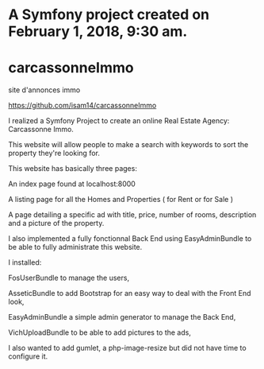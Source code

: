 A Symfony project created on February 1, 2018, 9:30 am.
=======
# carcassonneImmo
site d'annonces immo

https://github.com/isam14/carcassonneImmo

I realized a Symfony Project to create an online Real Estate Agency: Carcassonne Immo.

This website will allow people to make a search with keywords to sort the property they're looking for.

This website has basically three pages:

An index page found at localhost:8000

A listing page for all the Homes and Properties ( for Rent or for Sale )

A page detailing a specific ad with title, price, number of rooms, description and a picture of the property.

I also implemented a fully fonctionnal Back End using EasyAdminBundle to be able to fully administrate this website.

I installed:

FosUserBundle to manage the users,

AsseticBundle to add Bootstrap for an easy way to deal with the Front End look,

EasyAdminBundle a simple admin generator to manage the Back End,

VichUploadBundle to be able to add pictures to the ads,

I also wanted to add gumlet, a php-image-resize but did not have time to configure it.



